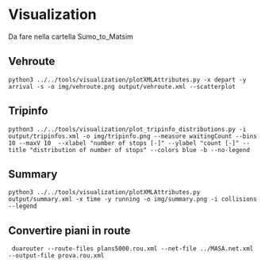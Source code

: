 # Visualization
Da fare nella cartella Sumo_to_Matsim
## Vehroute

```python3 ../../tools/visualization/plotXMLAttributes.py -x depart -y arrival -s -o img/vehroute.png output/vehroute.xml --scatterplot```

## Tripinfo

```python3 ../../tools/visualization/plot_tripinfo_distributions.py -i output/tripinfos.xml -o img/tripinfo.png --measure waitingCount --bins 10 --maxV 10  --xlabel "number of stops [-]" --ylabel "count [-]" --title "distribution of number of stops" --colors blue -b --no-legend```

## Summary

```python3 ../../tools/visualization/plotXMLAttributes.py output/summary.xml -x time -y running -o img/summary.png -i collisions --legend```

## Convertire piani in route
``` duarouter --route-files plans5000.rou.xml --net-file ../MASA.net.xml  --output-file prova.rou.xml```